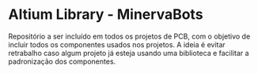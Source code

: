 # Altium Library - MinervaBots

Repositório a ser incluído em todos os projetos de PCB, com o objetivo de incluir todos os componentes usados nos projetos. 
A ideia é evitar retrabalho caso algum projeto já esteja usando uma biblioteca e facilitar a padronização dos componentes.
